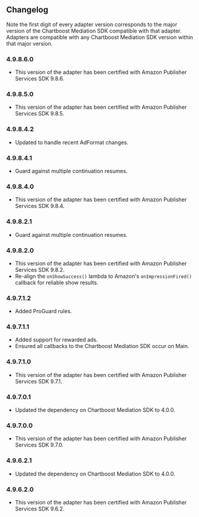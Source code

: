 ## Changelog

Note the first digit of every adapter version corresponds to the major version of the Chartboost Mediation SDK compatible with that adapter. 
Adapters are compatible with any Chartboost Mediation SDK version within that major version.

### 4.9.8.6.0
- This version of the adapter has been certified with Amazon Publisher Services SDK 9.8.6.

### 4.9.8.5.0
- This version of the adapter has been certified with Amazon Publisher Services SDK 9.8.5.

### 4.9.8.4.2
- Updated to handle recent AdFormat changes.

### 4.9.8.4.1
- Guard against multiple continuation resumes.

### 4.9.8.4.0
- This version of the adapter has been certified with Amazon Publisher Services SDK 9.8.4.

### 4.9.8.2.1
- Guard against multiple continuation resumes.

### 4.9.8.2.0
- This version of the adapter has been certified with Amazon Publisher Services SDK 9.8.2.
- Re-align the `onShowSuccess()` lambda to Amazon's `onImpressionFired()` callback for reliable show results.

### 4.9.7.1.2
- Added ProGuard rules.

### 4.9.7.1.1
- Added support for rewarded ads.
- Ensured all callbacks to the Chartboost Mediation SDK occur on Main.

### 4.9.7.1.0
- This version of the adapter has been certified with Amazon Publisher Services SDK 9.7.1.

### 4.9.7.0.1
- Updated the dependency on Chartboost Mediation SDK to 4.0.0.

### 4.9.7.0.0
- This version of the adapter has been certified with Amazon Publisher Services SDK 9.7.0.

### 4.9.6.2.1
- Updated the dependency on Chartboost Mediation SDK to 4.0.0.

### 4.9.6.2.0
- This version of the adapter has been certified with Amazon Publisher Services SDK 9.6.2.
